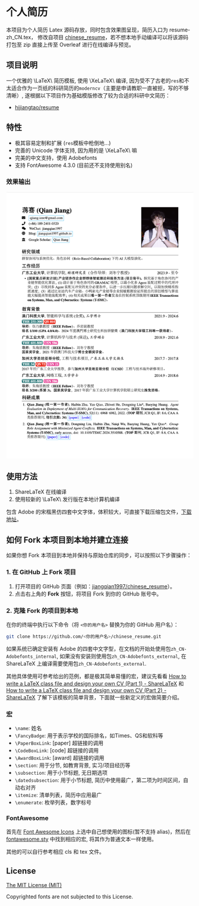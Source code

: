 # 个人简历

本项目为个人简历 Latex 源码存放，同时包含效果图呈现，简历入口为 resume-zh_CN.tex， 修改自项目 [chinese_resume](https://github.com/jiangqian1997/chinese_resume)，若不想本地手动编译可以将该源码打包至 zip 直接上传至 Overleaf 进行在线编译与预览。

## 项目说明

一个优雅的 \LaTeX\ 简历模板, 使用 \XeLaTeX\ 编译, 因为受不了古老的`res`和不太适合作为一页纸的科研简历的`moderncv`（主要是申请教职一直被拒，写的不够清晰）, 遂根据以下项目作为基础模版修改了较为合适的科研中文简历：

- [hijiangtao/resume](https://github.com/hijiangtao/resume?tab=readme-ov-file)

## 特性

- 极其容易定制和扩展 (`res`模板中枪倒地...)
- 完善的 Unicode 字体支持, 因为用的是 \XeLaTeX\ 嘛
- 完美的中文支持，使用 Adobefonts
- 支持 FontAwesome 4.3.0 (目前还不支持使用别名)

### 效果输出

![resume-zh_CN.png](./resume-zh_CN.png)

## 使用方法

1. ShareLaTeX 在线编译
2. 使用较新的 \LaTeX\ 发行版在本地计算机编译

包含 Adobe 的宋楷黑仿四套中文字体，体积较大，可直接下载压缩包文件，[下载地址](https://github.com/jiangqian1997/chinese_resume/releases)。

## 如何 Fork 本项目到本地并建立连接

如果你想 Fork 本项目到本地并保持与原始仓库的同步，可以按照以下步骤操作：

### 1. 在 GitHub 上 Fork 项目
1. 打开项目的 GitHub 页面（例如：[jiangqian1997/chinese_resume](https://github.com/jiangqian1997/chinese_resume)）。
2. 点击右上角的 **Fork** 按钮，将项目 Fork 到你的 GitHub 账号中。

### 2. 克隆 Fork 的项目到本地
在你的终端中执行以下命令（将 `<你的用户名>` 替换为你的 GitHub 用户名）：
```bash
git clone https://github.com/<你的用户名>/chinese_resume.git
```

如果系统已确定安装有 Adobe 的四套中文字型，在文档的开始处使用包`zh_CN-Adobefonts_internal`, 如果没有安装则使用包`zh_CN-Adobefonts_external`, 在 ShareLaTeX 上编译需要使用包`zh_CN-Adobefonts_external`.

其他具体使用可参考给出的范例，都是极其简单易懂的宏，建议先看看 [How to write a LaTeX class file and design your own CV (Part 1) - ShareLaTeX](https://www.sharelatex.com/blog/2011/03/27/how-to-write-a-latex-class-file-and-design-your-own-cv.html) 和 [How to write a LaTeX class file and design your own CV (Part 2) - ShareLaTeX](https://www.sharelatex.com/blog/2013/06/28/how-to-write-a-latex-class-file-and-design-your-own-cv.html) 了解下该模板的简单背景，下面就一些新定义的宏做简要介绍。

### 宏

- `\name`: 姓名
- `\FancyBadge`: 用于表示学校的国际排名，如Times、QS和软科等
- `\PaperBoxLink`: [paper] 超链接的调用
- `\CodeBoxLink`: [code] 超链接的调用
- `\AwardBoxLink`: [award] 超链接的调用
- `\section`: 用于分节, 如教育背景, 实习/项目经历等
- `\subsection`: 用于小节标题, 无日期选项
- `\datedsubsection`: 用于小节标题, 简历中使用最广，第二项为时间区间，自动右对齐
- `\itemize`: 清单列表，简历中应用最广
- `\enumerate`: 枚举列表，数字标号

### FontAwesome

首先在 [Font Awesome Icons](http://fortawesome.github.io/Font-Awesome/icons/) 上选中自己想使用的图标(暂不支持 alias)，然后在 [fontawesome.sty](https://github.com/billryan/resume/blob/zh_CN/fontawesome.sty) 中找到相应的宏, 将其作为普通文本一样使用。

其他的可以自行参考相应 cls 和 tex 文件。

## License

[The MIT License (MIT)](http://opensource.org/licenses/MIT)

Copyrighted fonts are not subjected to this License.
